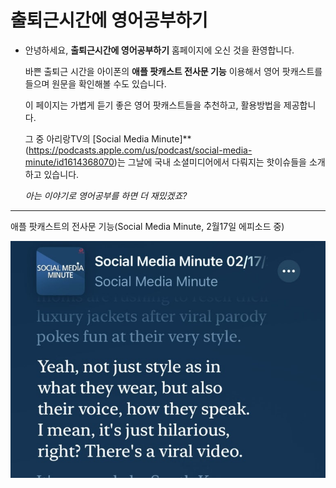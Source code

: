 # 출퇴근시간에 영어공부하기
- 안녕하세요, **출퇴근시간에 영어공부하기** 홈페이지에 오신 것을 환영합니다.

  바쁜 출퇴근 시간을 아이폰의 **애플 팟캐스트 전사문 기능** 이용해서
  영어 팟캐스트를 들으며 원문을 확인해볼 수도 있습니다.   
  
  이 페이지는 가볍게 듣기 좋은 영어 팟캐스트들을 추천하고, 활용방법을 제공합니다.
  
  그 중 아리랑TV의 [Social Media Minute]**(https://podcasts.apple.com/us/podcast/social-media-minute/id1614368070)는
  그날에 국내 소셜미디어에서 다뤄지는 핫이슈들을 소개하고 있습니다.   

  *아는 이야기로 영어공부를 하면 더 재밌겠죠?*
- - -

애플 팟캐스트의 전사문 기능(Social Media Minute, 2월17일 에피소드 중)

![애플 팟캐스트 전사문 기능](img/IMG_0233.jpg)
